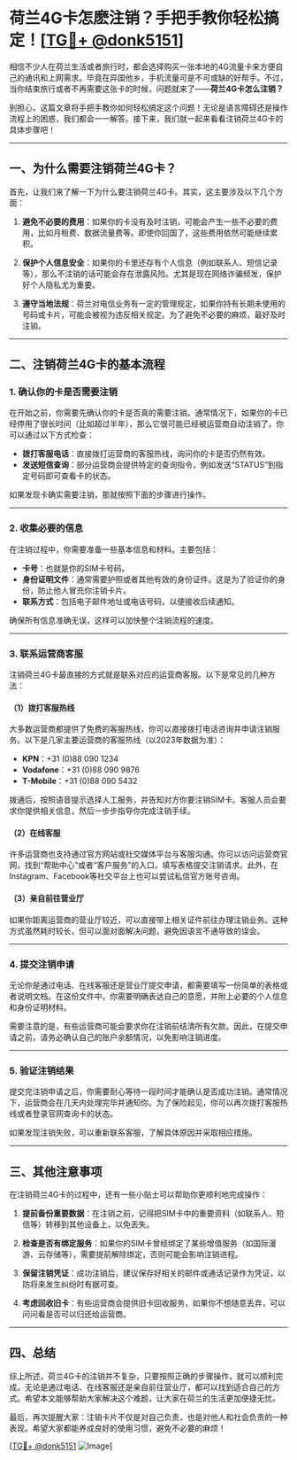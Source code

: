 # 荷兰4G卡怎麽注销？手把手教你轻松搞定！[[TG💪+ @donk5151](https://t.me/s/donk5151)]

相信不少人在荷兰生活或者旅行时，都会选择购买一张本地的4G流量卡来方便自己的通讯和上网需求。毕竟在异国他乡，手机流量可是不可或缺的好帮手。不过，当你结束旅行或者不再需要这张卡的时候，问题就来了——**荷兰4G卡怎么注销？**  

别担心，这篇文章将手把手教你如何轻松搞定这个问题！无论是语言障碍还是操作流程上的困惑，我们都会一一解答。接下来，我们就一起来看看注销荷兰4G卡的具体步骤吧！

---

## 一、为什么需要注销荷兰4G卡？

首先，让我们来了解一下为什么要注销荷兰4G卡。其实，这主要涉及以下几个方面：

1. **避免不必要的费用**：如果你的卡没有及时注销，可能会产生一些不必要的费用，比如月租费、数据流量费等。即使你回国了，这些费用依然可能继续累积。

2. **保护个人信息安全**：如果你的卡里还存有个人信息（例如联系人、短信记录等），那么不注销的话可能会存在泄露风险。尤其是现在网络诈骗频发，保护好个人隐私尤为重要。

3. **遵守当地法规**：荷兰对电信业务有一定的管理规定，如果你持有长期未使用的号码或卡片，可能会被视为违反相关规定。为了避免不必要的麻烦，最好及时注销。

---

## 二、注销荷兰4G卡的基本流程

### 1. 确认你的卡是否需要注销

在开始之前，你需要先确认你的卡是否真的需要注销。通常情况下，如果你的卡已经停用了很长时间（比如超过半年），那么它很可能已经被运营商自动注销了。你可以通过以下方式检查：

- **拨打客服电话**：直接拨打运营商的客服热线，询问你的卡是否仍然有效。
- **发送短信查询**：部分运营商会提供特定的查询指令，例如发送“STATUS”到指定号码即可查看卡的状态。

如果发现卡确实需要注销，那就按照下面的步骤进行操作。

---

### 2. 收集必要的信息

在注销过程中，你需要准备一些基本信息和材料。主要包括：

- **卡号**：也就是你的SIM卡号码。
- **身份证明文件**：通常需要护照或者其他有效的身份证件。这是为了验证你的身份，防止他人冒充你注销卡片。
- **联系方式**：包括电子邮件地址或电话号码，以便接收后续通知。

确保所有信息准确无误，这样可以加快整个注销流程的速度。

---

### 3. 联系运营商客服

注销荷兰4G卡最直接的方式就是联系对应的运营商客服。以下是常见的几种方法：

#### （1）拨打客服热线

大多数运营商都提供了免费的客服热线，你可以直接拨打电话咨询并申请注销服务。以下是几家主要运营商的客服热线（以2023年数据为准）：

- **KPN**：+31 (0)88 090 1234
- **Vodafone**：+31 (0)88 090 9876
- **T-Mobile**：+31 (0)88 090 5432

拨通后，按照语音提示选择人工服务，并告知对方你要注销SIM卡。客服人员会要求你提供相关信息，然后一步步指导你完成注销手续。

#### （2）在线客服

许多运营商也支持通过官方网站或社交媒体平台与客服沟通。你可以访问运营商官网，找到“帮助中心”或者“客户服务”的入口，填写表格提交注销请求。此外，在Instagram、Facebook等社交平台上也可以尝试私信官方账号咨询。

#### （3）亲自前往营业厅

如果你距离运营商的营业厅较近，可以直接带上相关证件前往办理注销业务。这种方式虽然耗时较长，但可以面对面解决问题，避免因语言不通导致的误会。

---

### 4. 提交注销申请

无论你是通过电话、在线客服还是营业厅提交申请，都需要填写一份简单的表格或者说明文档。在这份文件中，你需要明确表达自己的意愿，并附上必要的个人信息和身份证明材料。

需要注意的是，有些运营商可能会要求你在注销前结清所有欠款。因此，在提交申请之前，请务必确认自己的账户余额情况，以免影响注销进度。

---

### 5. 验证注销结果

提交完注销申请之后，你需要耐心等待一段时间才能确认是否成功注销。通常情况下，运营商会在几天内处理完毕并通知你。为了保险起见，你可以再次拨打客服热线或者登录官网查询卡的状态。

如果发现注销失败，可以重新联系客服，了解具体原因并采取相应措施。

---

## 三、其他注意事项

在注销荷兰4G卡的过程中，还有一些小贴士可以帮助你更顺利地完成操作：

1. **提前备份重要数据**：在注销之前，记得把SIM卡中的重要资料（如联系人、短信等）转移到其他设备上，以免丢失。

2. **检查是否有绑定服务**：如果你的SIM卡曾经绑定了某些增值服务（如国际漫游、云存储等），需要提前解除绑定，否则可能会影响注销进程。

3. **保留注销凭证**：成功注销后，建议保存好相关的邮件或通话记录作为凭证，以防将来发生纠纷时有据可查。

4. **考虑回收旧卡**：有些运营商会提供旧卡回收服务，如果你不想随意丢弃，可以问问看是否可以归还给运营商。

---

## 四、总结

综上所述，荷兰4G卡的注销并不复杂，只要按照正确的步骤操作，就可以顺利完成。无论是通过电话、在线客服还是亲自前往营业厅，都可以找到适合自己的方式。希望本文能够帮助大家解决这个难题，让大家在荷兰的生活更加便捷无忧。

最后，再次提醒大家：注销卡片不仅是对自己负责，也是对他人和社会负责的一种表现。希望大家都能养成良好的使用习惯，避免不必要的麻烦！

[[TG💪+ @donk5151](https://t.me/s/donk5151) ![Image](https://i.postimg.cc/rwNCRYN7/Snipaste-2025-04-30-17-27-05.png)]